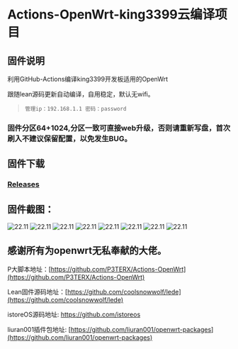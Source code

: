 # Actions-OpenWrt-king3399云编译项目



## 固件说明
利用GitHub-Actions编译king3399开发板适用的OpenWrt

跟随lean源码更新自动编译，自用稳定，默认无wifi。

> `管理ip：192.168.1.1 密码：password`

### 固件分区64+1024,分区一致可直接web升级，否则请重新写盘，首次刷入不建议保留配置，以免发生BUG。

## 固件下载

### [Releases](https://github.com/zh604131924/Actions-OpenWrt-king3399/releases) 


## 固件截图：
![22.11](https://raw.githubusercontent.com/zh604131924/Actions-OpenWrt-king3399/main/doc/1.png)
![22.11](https://raw.githubusercontent.com/zh604131924/Actions-OpenWrt-king3399/main/doc/2.png)
![22.11](https://raw.githubusercontent.com/zh604131924/Actions-OpenWrt-king3399/main/doc/3.png)
![22.11](https://raw.githubusercontent.com/zh604131924/Actions-OpenWrt-king3399/main/doc/4.png)
![22.11](https://raw.githubusercontent.com/zh604131924/Actions-OpenWrt-king3399/main/doc/5.png)
![22.11](https://raw.githubusercontent.com/zh604131924/Actions-OpenWrt-king3399/main/doc/6.png)
![22.11](https://raw.githubusercontent.com/zh604131924/Actions-OpenWrt-king3399/main/doc/7.png)
![22.11](https://raw.githubusercontent.com/zh604131924/Actions-OpenWrt-king3399/main/doc/8.png)

## 感谢所有为openwrt无私奉献的大佬。

P大脚本地址：[https://github.com/P3TERX/Actions-OpenWrt](https://github.com/P3TERX/Actions-OpenWrt)

Lean固件源码地址：[https://github.com/coolsnowwolf/lede](https://github.com/coolsnowwolf/lede)

istoreOS源码地址: https://github.com/istoreos

liuran001插件包地址: [https://github.com/liuran001/openwrt-packages](https://github.com/liuran001/openwrt-packages)
